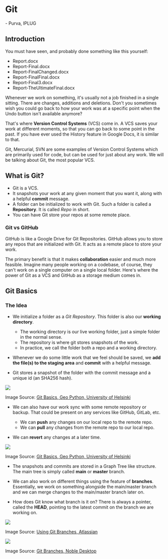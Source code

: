 # Git
\- Purva, IPLUG

## Introduction

You must have seen, and probably done something like this yourself:

- Report.docx
- Report-Final.docx
- Report-FinalChanged.docx
- Report-FinalFinal.docx
- Report-Final3.docx
- Report-TheUltimateFinal.docx

Whenever we work on something, it's usually not a job finished in a single sitting. There are changes, additions and deletions. Don't you sometimes wish you could go back to how your work was at a specific point when the Undo button isn't available anymore?



That's where **Version Control Systems** (VCS) come in. A VCS saves your work at different moments, so that you can go back to some point in the past. If you have ever used the History feature in Google Docs, it is similar to that.



Git, Mercurial, SVN are some examples of Version Control Systems which are primarily used for code, but can be used for just about any work. We will be talking about Git, the most popular VCS.



## What is Git?



- Git is a VCS.
- It snapshots your work at any given moment that you want it, along with a helpful **commit** message.
- A folder can be initialized to work with Git. Such a folder is called a **Repository**. It is called *Repo* in short.
- You can have Git store your repos at some remote place.



### Git vs GitHub



GitHub is like a Google Drive for Git Repositories. GitHub allows you to store any repos that are initialized with Git. It acts as a remote place to store your work.



The primary benefit is that it makes **collaboration** easier and much more feasible. Imagine many people working on a codebase, of course, they can't work on a single computer on a single local folder. Here's where the power of Git as a VCS and GitHub as a storage medium comes in.



## Git Basics



### The Idea



- We initialize a folder as a *Git Repository*. This folder is also our **working directory**. 
  - The working directory is our live working folder, just a simple folder in the normal sense.
  - The repository is where git stores snapshots of the work.
  - In practice, we call the folder both a repo and a working directory.
    
- Whenever we do some little work that we feel should be saved, we **add the file(s) to the staging area** and **commit** with a helpful message.
  
- Git stores a snapshot of the folder with the commit message and a unique id (an SHA256 hash).



![](https://geo-python.github.io/site/_images/Git_illustration.png)



Image Source: [Git Basics, Geo Python, University of Helsinki](https://geo-python.github.io/site/lessons/L2/git-basics.html)



- We can also have our work sync with some remote repository or backup. That could be present on any services like GitHub, GitLab, etc. 
  - We can **push** any changes on our local repo to the remote repo.
  - We can **pull** any changes from the remote repo to our local repo.
    
- We can **revert** any changes at a later time.
  



 

![](https://geo-python.github.io/site/_images/pull-push-illustration.png)



Image Source: [Git Basics, Geo Python, University of Helsinki](https://geo-python.github.io/site/lessons/L2/git-basics.html)





- The snapshots and commits are stored in a Graph Tree like structure. The main tree is simply called **main** or **master** branch.
  
  
- We can also work on different things using the feature of **branches**. Essentially, we work on something alongside the main/master branch and we can merge changes to the main/master branch later on.

- How does Git know what branch is it on? There is always a pointer, called the **HEAD**, pointing to the latest commit on the branch we are working on.



![](https://wac-cdn.atlassian.com/dam/jcr:a905ddfd-973a-452a-a4ae-f1dd65430027/01%20Git%20branch.svg?cdnVersion=233)



Image Source: [Using Git Branches, Atlassian](https://www.atlassian.com/git/tutorials/using-branches)





![](https://www.nobledesktop.com/image/gitresources/git-branches-merge.png)



Image Source: [Git Branches, Noble Desktop](https://www.nobledesktop.com/learn/git/git-branches)

